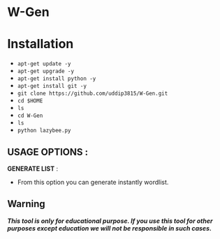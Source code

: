 # W-Gen
# Installation
* `apt-get update -y`
* `apt-get upgrade -y`
* `apt-get install python -y`
* `apt-get install git -y`
* `git clone https://github.com/uddip3815/W-Gen.git`
* `cd $HOME`
* `ls`
* `cd W-Gen`
* `ls`
* `python lazybee.py`
## USAGE OPTIONS :
__GENERATE LIST__ :
- From this option you can generate instantly wordlist.
## Warning
***This tool is only for educational purpose. If you use this tool for other purposes except education we will not be responsible in such cases.***
